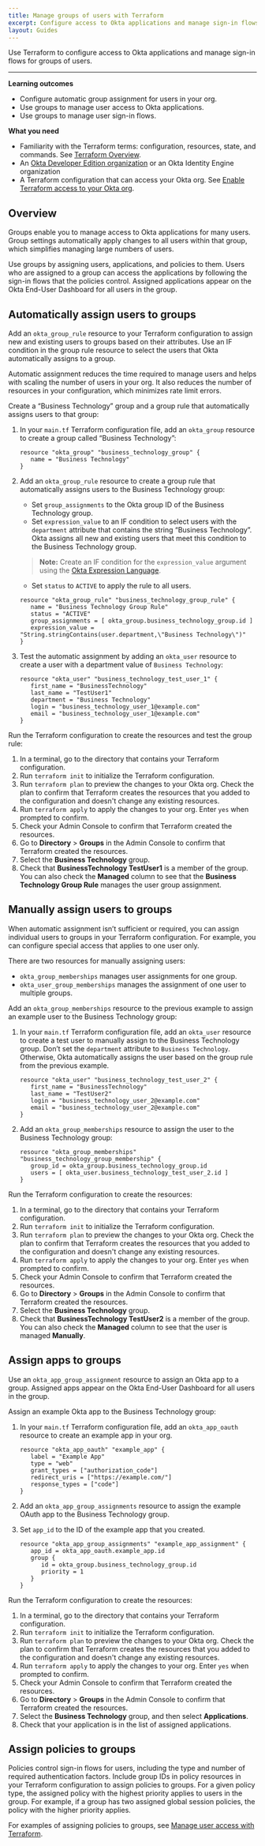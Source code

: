 ```yaml
---
title: Manage groups of users with Terraform
excerpt: Configure access to Okta applications and manage sign-in flows for groups of users.
layout: Guides
---
```


Use Terraform to configure access to Okta applications and manage sign-in flows for groups of users.

---

**Learning outcomes**

* Configure automatic group assignment for users in your org.
* Use groups to manage user access to Okta applications.
* Use groups to manage user sign-in flows.

**What you need**

* Familiarity with the Terraform terms: configuration, resources, state, and commands. See [Terraform Overview](/docs/guides/terraform-overview).
* An [Okta Developer Edition organization](https://developer.okta.com/signup) or an Okta Identity Engine organization
* A Terraform configuration that can access your Okta org. See [Enable Terraform access to your Okta org](/docs/guides/terraform-enable-org-access).

## Overview

Groups enable you to manage access to Okta applications for many users. Group settings automatically apply changes to all users within that group, which simplifies managing large numbers of users.

Use groups by assigning users, applications, and policies to them. Users who are assigned to a group can access the applications by following the sign-in flows that the policies control. Assigned applications appear on the Okta End-User Dashboard for all users in the group.

## Automatically assign users to groups

Add an `okta_group_rule` resource to your Terraform configuration to assign new and existing users to groups based on their attributes. Use an IF condition in the group rule resource to select the users that Okta automatically assigns to a group.

Automatic assignment reduces the time required to manage users and helps with scaling the number of users in your org. It also reduces the number of resources in your configuration, which minimizes rate limit errors.

Create a “Business Technology” group and a group rule that automatically assigns users to that group:

1. In your `main.tf` Terraform configuration file, add an `okta_group` resource to create a group called “Business Technology”:

   ```hcl
   resource "okta_group" "business_technology_group" {
      name = "Business Technology"
   }
   ```


1. Add an `okta_group_rule` resource to create a group rule that automatically assigns users to the Business Technology group:

   * Set `group_assignments` to the Okta group ID of the Business Technology group.
   * Set `expression_value` to an IF condition to select users with the `department` attribute that contains the string “Business Technology”. Okta assigns all new and existing users that meet this condition to the Business Technology group.

  	> **Note:** Create an IF condition for the `expression_value` argument using the [Okta Expression Language](/docs/reference/okta-expression-language/).

   * Set `status` to `ACTIVE` to apply the rule to all users.

   ```hcl
   resource "okta_group_rule" "business_technology_group_rule" {
      name = "Business Technology Group Rule"
      status = "ACTIVE"
      group_assignments = [ okta_group.business_technology_group.id ]
      expression_value = "String.stringContains(user.department,\"Business Technology\")"
   }
   ```

1. Test the automatic assignment by adding an `okta_user` resource to create a user with a department value of `Business Technology`:

   ```hcl
   resource "okta_user" "business_technology_test_user_1" {
      first_name = "BusinessTechnology"
      last_name = "TestUser1"
      department = "Business Technology"
      login = "business_technology_user_1@example.com"
      email = "business_technology_user_1@example.com"
   }
   ```

Run the Terraform configuration to create the resources and test the group rule:

1. In a terminal, go to the directory that contains your Terraform configuration.
1. Run `terraform init` to initialize the Terraform configuration.
1. Run `terraform plan` to preview the changes to your Okta org. Check the plan to confirm that Terraform creates the resources that you added to the configuration and doesn't change any existing resources.
1. Run `terraform apply` to apply the changes to your org. Enter `yes` when prompted to confirm.
1. Check your Admin Console to confirm that Terraform created the resources.
1. Go to **Directory** > **Groups** in the Admin Console to confirm that Terraform created the resources.
1. Select the **Business Technology** group.
1. Check that **BusinessTechnology TestUser1** is a member of the group. You can also check the **Managed** column to see that the **Business Technology Group Rule** manages the user group assignment.

## Manually assign users to groups

When automatic assignment isn’t sufficient or required, you can assign individual users to groups in your Terraform configuration. For example, you can configure special access that applies to one user only.

There are two resources for manually assigning users:

* `okta_group_memberships` manages user assignments for one group.
* `okta_user_group_memberships` manages the assignment of one user to multiple groups.

Add an `okta_group_memberships` resource to the previous example to assign an example user to the Business Technology group:

1. In your `main.tf` Terraform configuration file, add an `okta_user` resource to create a test user to manually assign to the Business Technology group. Don’t set the `department` attribute to `Business Technology`. Otherwise, Okta automatically assigns the user based on the group rule from the previous example.

   ```hcl
   resource "okta_user" "business_technology_test_user_2" {
      first_name = "BusinessTechnology"
      last_name = "TestUser2"
      login = "business_technology_user_2@example.com"
      email = "business_technology_user_2@example.com"
   }
   ```

1. Add an `okta_group_memberships` resource to assign the user to the Business Technology group:

   ```hcl
   resource "okta_group_memberships" "business_technology_group_membership" {
      group_id = okta_group.business_technology_group.id
      users = [ okta_user.business_technology_test_user_2.id ]
   }
   ```

Run the Terraform configuration to create the resources:

1. In a terminal, go to the directory that contains your Terraform configuration.
1. Run `terraform init` to initialize the Terraform configuration.
1. Run `terraform plan` to preview the changes to your Okta org. Check the plan to confirm that Terraform creates the resources that you added to the configuration and doesn't change any existing resources.
1. Run `terraform apply` to apply the changes to your org. Enter `yes` when prompted to confirm.
1. Check your Admin Console to confirm that Terraform created the resources.
1. Go to **Directory** > **Groups** in the Admin Console to confirm that Terraform created the resources.
1. Select the **Business Technology** group.
1. Check that **BusinessTechnology TestUser2** is a member of the group. You can also check the **Managed** column to see that the user is managed **Manually**.

## Assign apps to groups

Use an `okta_app_group_assignment` resource to assign an Okta app to a group. Assigned apps appear on the Okta End-User Dashboard for all users in the group.

Assign an example Okta app to the Business Technology group:

1. In your `main.tf` Terraform configuration file, add an `okta_app_oauth` resource to create an example app in your org.

   ```hcl
   resource "okta_app_oauth" "example_app" {
      label = "Example App"
      type = "web"
      grant_types = ["authorization_code"]
      redirect_uris = ["https://example.com/"]
      response_types = ["code"]
   }
   ```

1. Add an `okta_app_group_assignments` resource to assign the example OAuth app to the Business Technology group.
1. Set `app_id` to the ID of the example app that you created.

   ```hcl
   resource "okta_app_group_assignments" "example_app_assignment" {
      app_id = okta_app_oauth.example_app.id
      group {
         id = okta_group.business_technology_group.id
         priority = 1
      }
   }
   ```

Run the Terraform configuration to create the resources:

1. In a terminal, go to the directory that contains your Terraform configuration.
1. Run `terraform init` to initialize the Terraform configuration.
1. Run `terraform plan` to preview the changes to your Okta org. Check the plan to confirm that Terraform creates the resources that you added to the configuration and doesn't change any existing resources.
1. Run `terraform apply` to apply the changes to your org. Enter `yes` when prompted to confirm.
1. Check your Admin Console to confirm that Terraform created the resources.
1. Go to **Directory** > **Groups** in the Admin Console to confirm that Terraform created the resources.
1. Select the **Business Technology** group, and then select **Applications**.
1. Check that your application is in the list of assigned applications.

## Assign policies to groups

Policies control sign-in flows for users, including the type and number of required authentication factors. Include group IDs in policy resources in your Terraform configuration to assign policies to groups. For a given policy type, the assigned policy with the highest priority applies to users in the group. For example, if a group has two assigned global session policies, the policy with the higher priority applies.

For examples of assigning policies to groups, see [Manage user access with Terraform](/docs/guides/terraform-manage-user-access).
